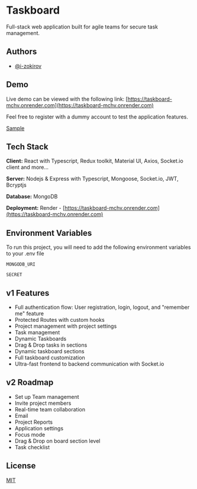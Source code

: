 # Taskboard

Full-stack web application built for agile teams for secure task management.

## Authors

-   [@i-zokirov](https://github.com/i-zokirov)

## Demo

Live demo can be viewed with the following link: [https://taskboard-mchv.onrender.com](https://taskboard-mchv.onrender.com)

Feel free to register with a dummy account to test the application features.

[Sample](taskboard.png)

## Tech Stack

**Client:** React with Typescript, Redux toolkit, Material UI, Axios, Socket.io client and more...

**Server:** Nodejs & Express with Typescript, Mongoose, Socket.io, JWT, Bcryptjs

**Database:** MongoDB

**Deployment:** Render - [https://taskboard-mchv.onrender.com](https://taskboard-mchv.onrender.com)

## Environment Variables

To run this project, you will need to add the following environment variables to your .env file

`MONGODB_URI`

`SECRET`

## v1 Features

-   Full authentication flow: User registration, login, logout, and "remember me" feature
-   Protected Routes with custom hooks
-   Project management with project settings
-   Task management
-   Dynamic Taskboards
-   Drag & Drop tasks in sections
-   Dynamic taskboard sections
-   Full taskboard customization
-   Ultra-fast frontend to backend communication with Socket.io

## v2 Roadmap

-   Set up Team management
-   Invite project members
-   Real-time team collaboration
-   Email
-   Project Reports
-   Application settings
-   Focus mode
-   Drag & Drop on board section level
-   Task checklist

## License

[MIT](https://choosealicense.com/licenses/mit/)
